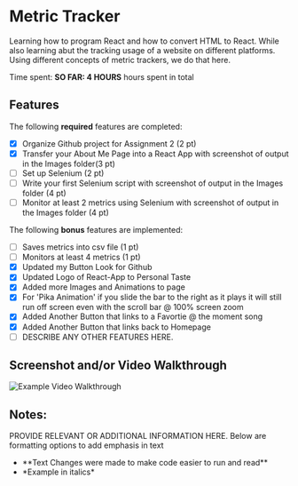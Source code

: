 # Metric Tracker

Learning how to program React and how to convert HTML to React. While also learning abut the tracking usage of a website on different platforms. Using different concepts of metric trackers, we do that here.

Time spent: **SO FAR: 4 HOURS** hours spent in total

## Features

The following **required** features are completed:

- [x] Organize Github project for Assignment 2 (2 pt)
- [x] Transfer your About Me Page into a React App with screenshot of output in the Images folder(3 pt)
- [ ] Set up Selenium (2 pt)
- [ ] Write your first Selenium script with screenshot of output in the Images folder (4 pt)
- [ ] Monitor at least 2 metrics using Selenium with screenshot of output in the Images folder (4 pt)

The following **bonus** features are implemented:

- [ ] Saves metrics into csv file (1 pt)
- [ ] Monitors at least 4 metrics (1 pt)
- [x] Updated my Button Look for Github
- [x] Updated Logo of React-App to Personal Taste
- [x] Added more Images and Animations to page
- [x] For 'Pika Animation' if you slide the bar to the right as it plays it will still run off screen even with the scroll bar @ 100% screen zoom
- [x] Added Another Button that links to a Favortie @ the moment song
- [x] Added Another Button that links back to Homepage
- [ ] DESCRIBE ANY OTHER FEATURES HERE.

## Screenshot and/or Video Walkthrough

<img src="https://imgur.com/gallery/4rAXx5x" title='Example Video Walkthrough' width='' alt='Example Video Walkthrough' />


## Notes:
PROVIDE RELEVANT OR ADDITIONAL INFORMATION HERE. Below are formatting options to add emphasis in text
<ul>
  <li>**Text Changes were made to make code easier to run and read**</li>
  <li>*Example in italics*</li>
</ul>
